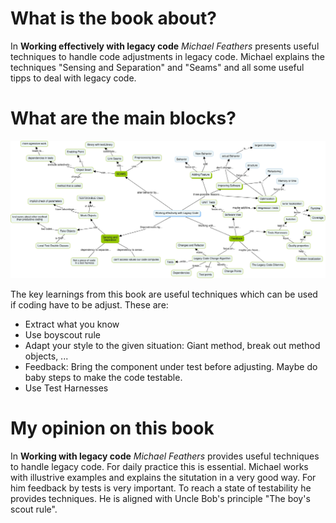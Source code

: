 # What is the book about?
In <strong>Working effectively with legacy code</strong> <em>Michael Feathers</em> presents useful techniques to handle code adjustments in legacy code. Michael explains the techniques "Sensing and Separation" and "Seams" and all some useful tipps to deal with legacy code. 

# What are the main blocks?
![Summary Working effectively with legacy code](https://github.com/MaddinJay/Coaching/blob/main/Practioner%20Level/One%20Pager%20Project/Images/Working_Effectively_with_Legacy_Code.jpeg)

The key learnings from this book are useful techniques which can be used if coding have to be adjust. These are:
- Extract what you know
- Use boyscout rule
- Adapt your style to the given situation: Giant method, break out method objects, ...
- Feedback: Bring the component under test before adjusting. Maybe do baby steps to make the code testable. 
- Use Test Harnesses

# My opinion on this book
In <strong>Working with legacy code</strong> <em>Michael Feathers</em> provides useful techniques to handle legacy code. For daily practice this is essential. Michael works with illustrive examples and explains the situtation in a very good way. For him feedback by tests is very important. To reach a state of testability he provides techniques. He is aligned with Uncle Bob's principle "The boy's scout rule". 
